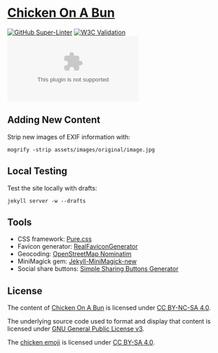 # [Chicken On A Bun](https://chickenonabun.com/)

[![GitHub Super-Linter](https://github.com/stefanthoss/chickenonabun.com/workflows/Lint%20Code%20Base/badge.svg)](https://github.com/marketplace/actions/super-linter)
[![W3C Validation](https://img.shields.io/w3c-validation/html?targetUrl=https%3A%2F%2Fchickenonabun.com)](https://validator.nu/?doc=https%3A%2F%2Fchickenonabun.com)
[![Mozilla HTTP Observatory Grade](https://img.shields.io/mozilla-observatory/grade/chickenonabun.com?publish)](https://observatory.mozilla.org/analyze/chickenonabun.com)

## Adding New Content

Strip new images of EXIF information with:

```shell
mogrify -strip assets/images/original/image.jpg
```

## Local Testing

Test the site locally with drafts:

```shell
jekyll server -w --drafts
```

## Tools

* CSS framework: [Pure.css](https://purecss.io)
* Favicon generator: [RealFaviconGenerator](https://realfavicongenerator.net)
* Geocoding: [OpenStreetMap Nominatim](https://nominatim.openstreetmap.org/)
* MiniMagick gem: [Jekyll-MiniMagick-new](https://github.com/MattKevan/Jekyll-MiniMagick-new)
* Social share buttons: [Simple Sharing Buttons Generator](https://simplesharingbuttons.com)

## License

The content of [Chicken On A Bun](https://chickenonabun.com/) is licensed under [CC BY-NC-SA 4.0](https://creativecommons.org/licenses/by-nc-sa/4.0/).

The underlying source code used to format and display that content is licensed under [GNU General Public License v3](https://www.gnu.org/licenses/gpl-3.0.html).

The [chicken emoji](https://openmoji.org/library/#emoji=1F414) is licensed under [CC BY-SA 4.0](https://creativecommons.org/licenses/by-sa/4.0/).
